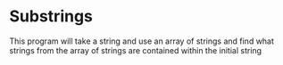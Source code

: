 # Substrings

This program will take a string and use an array of strings and find what strings
from the array of strings are contained within the initial string
